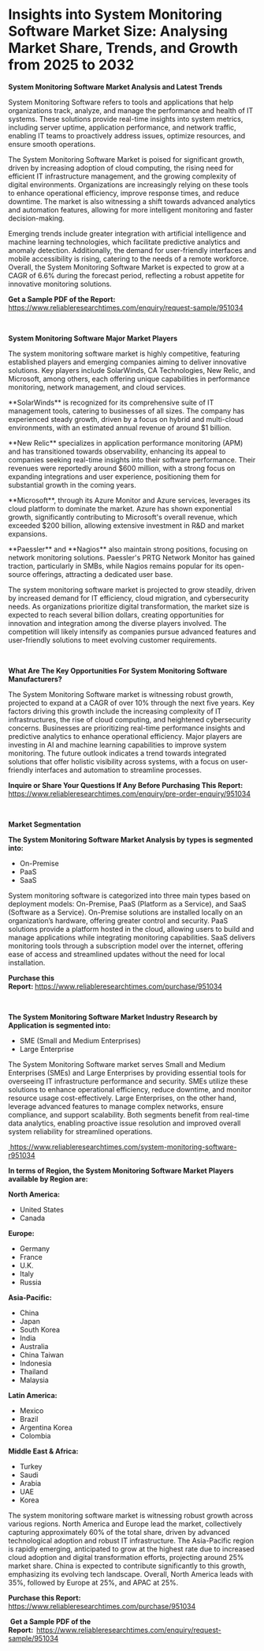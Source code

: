 <p><h1>Insights into System Monitoring Software Market Size: Analysing Market Share, Trends, and Growth from 2025 to 2032</h1></p><p><strong>System Monitoring Software Market Analysis and Latest Trends</strong></p>
<p><p>System Monitoring Software refers to tools and applications that help organizations track, analyze, and manage the performance and health of IT systems. These solutions provide real-time insights into system metrics, including server uptime, application performance, and network traffic, enabling IT teams to proactively address issues, optimize resources, and ensure smooth operations.</p><p>The System Monitoring Software Market is poised for significant growth, driven by increasing adoption of cloud computing, the rising need for efficient IT infrastructure management, and the growing complexity of digital environments. Organizations are increasingly relying on these tools to enhance operational efficiency, improve response times, and reduce downtime. The market is also witnessing a shift towards advanced analytics and automation features, allowing for more intelligent monitoring and faster decision-making.</p><p>Emerging trends include greater integration with artificial intelligence and machine learning technologies, which facilitate predictive analytics and anomaly detection. Additionally, the demand for user-friendly interfaces and mobile accessibility is rising, catering to the needs of a remote workforce. Overall, the System Monitoring Software Market is expected to grow at a CAGR of 6.6% during the forecast period, reflecting a robust appetite for innovative monitoring solutions.</p></p>
<p><strong>Get a Sample PDF of the Report:&nbsp;</strong> <a href="https://www.reliableresearchtimes.com/enquiry/request-sample/951034?utm_campaign=2207&utm_medium=2&utm_source=Github&utm_content=ia&utm_term=18042025&utm_id=system-monitoring-software">https://www.reliableresearchtimes.com/enquiry/request-sample/951034</a></p>
<p>&nbsp;</p>
<p><strong>System Monitoring Software Major Market Players</strong></p>
<p><p>The system monitoring software market is highly competitive, featuring established players and emerging companies aiming to deliver innovative solutions. Key players include SolarWinds, CA Technologies, New Relic, and Microsoft, among others, each offering unique capabilities in performance monitoring, network management, and cloud services.</p><p>**SolarWinds** is recognized for its comprehensive suite of IT management tools, catering to businesses of all sizes. The company has experienced steady growth, driven by a focus on hybrid and multi-cloud environments, with an estimated annual revenue of around $1 billion.</p><p>**New Relic** specializes in application performance monitoring (APM) and has transitioned towards observability, enhancing its appeal to companies seeking real-time insights into their software performance. Their revenues were reportedly around $600 million, with a strong focus on expanding integrations and user experience, positioning them for substantial growth in the coming years.</p><p>**Microsoft**, through its Azure Monitor and Azure services, leverages its cloud platform to dominate the market. Azure has shown exponential growth, significantly contributing to Microsoft's overall revenue, which exceeded $200 billion, allowing extensive investment in R&D and market expansions.</p><p>**Paessler** and **Nagios** also maintain strong positions, focusing on network monitoring solutions. Paessler's PRTG Network Monitor has gained traction, particularly in SMBs, while Nagios remains popular for its open-source offerings, attracting a dedicated user base.</p><p>The system monitoring software market is projected to grow steadily, driven by increased demand for IT efficiency, cloud migration, and cybersecurity needs. As organizations prioritize digital transformation, the market size is expected to reach several billion dollars, creating opportunities for innovation and integration among the diverse players involved. The competition will likely intensify as companies pursue advanced features and user-friendly solutions to meet evolving customer requirements.</p></p>
<p>&nbsp;</p>
<p><strong>What Are The Key Opportunities For System Monitoring Software Manufacturers?</strong></p>
<p><p>The System Monitoring Software market is witnessing robust growth, projected to expand at a CAGR of over 10% through the next five years. Key factors driving this growth include the increasing complexity of IT infrastructures, the rise of cloud computing, and heightened cybersecurity concerns. Businesses are prioritizing real-time performance insights and predictive analytics to enhance operational efficiency. Major players are investing in AI and machine learning capabilities to improve system monitoring. The future outlook indicates a trend towards integrated solutions that offer holistic visibility across systems, with a focus on user-friendly interfaces and automation to streamline processes.</p></p>
<p><strong>Inquire or Share Your Questions If Any Before Purchasing This Report:</strong> <a href="https://www.reliableresearchtimes.com/enquiry/pre-order-enquiry/951034?utm_campaign=2207&utm_medium=2&utm_source=Github&utm_content=ia&utm_term=18042025&utm_id=system-monitoring-software">https://www.reliableresearchtimes.com/enquiry/pre-order-enquiry/951034</a></p>
<p>&nbsp;</p>
<p><strong>Market Segmentation</strong></p>
<p><strong>The System Monitoring Software Market Analysis by types is segmented into:</strong></p>
<p><ul><li>On-Premise</li><li>PaaS</li><li>SaaS</li></ul></p>
<p><p>System monitoring software is categorized into three main types based on deployment models: On-Premise, PaaS (Platform as a Service), and SaaS (Software as a Service). On-Premise solutions are installed locally on an organization’s hardware, offering greater control and security. PaaS solutions provide a platform hosted in the cloud, allowing users to build and manage applications while integrating monitoring capabilities. SaaS delivers monitoring tools through a subscription model over the internet, offering ease of access and streamlined updates without the need for local installation.</p></p>
<p><strong>Purchase this Report:&nbsp;</strong><a href="https://www.reliableresearchtimes.com/purchase/951034?utm_campaign=2207&utm_medium=2&utm_source=Github&utm_content=ia&utm_term=18042025&utm_id=system-monitoring-software">https://www.reliableresearchtimes.com/purchase/951034</a></p>
<p>&nbsp;</p>
<p><strong>The System Monitoring Software Market Industry Research by Application is segmented into:</strong></p>
<p><ul><li>SME (Small and Medium Enterprises)</li><li>Large Enterprise</li></ul></p>
<p><p>The System Monitoring Software market serves Small and Medium Enterprises (SMEs) and Large Enterprises by providing essential tools for overseeing IT infrastructure performance and security. SMEs utilize these solutions to enhance operational efficiency, reduce downtime, and monitor resource usage cost-effectively. Large Enterprises, on the other hand, leverage advanced features to manage complex networks, ensure compliance, and support scalability. Both segments benefit from real-time data analytics, enabling proactive issue resolution and improved overall system reliability for streamlined operations.</p></p>
<p><a href="https://www.reliableresearchtimes.com/system-monitoring-software-r951034?utm_campaign=2207&utm_medium=2&utm_source=Github&utm_content=ia&utm_term=18042025&utm_id=system-monitoring-software">&nbsp;https://www.reliableresearchtimes.com/system-monitoring-software-r951034</a></p>
<p><strong>In terms of Region, the System Monitoring Software Market Players available by Region are:</strong></p>
<p>
    <p> <strong> North America: </strong>
        <ul>
            <li>United States</li>
            <li>Canada</li>
        </ul>
        </p> 
    <p> <strong> Europe: </strong>
        <ul>
            <li>Germany</li>
            <li>France</li>
            <li>U.K.</li>
            <li>Italy</li>
            <li>Russia</li>
        </ul>
        </p> 
    <p> <strong> Asia-Pacific: </strong>
        <ul>
            <li>China</li>
            <li>Japan</li>
            <li>South Korea</li>
            <li>India</li>
            <li>Australia</li>
            <li>China Taiwan</li>
            <li>Indonesia</li>
            <li>Thailand</li>
            <li>Malaysia</li>
        </ul>
        </p> 
    <p> <strong> Latin America: </strong>
        <ul>
            <li>Mexico</li>
            <li>Brazil</li>
            <li>Argentina Korea</li>
            <li>Colombia</li>
        </ul>
        </p> 
    <p> <strong> Middle East & Africa: </strong>
        <ul>
            <li>Turkey</li>
            <li>Saudi</li>
            <li>Arabia</li>
            <li>UAE</li>
            <li>Korea</li>
        </ul>
    </p>
    </p>
<p><p>The system monitoring software market is witnessing robust growth across various regions. North America and Europe lead the market, collectively capturing approximately 60% of the total share, driven by advanced technological adoption and robust IT infrastructure. The Asia-Pacific region is rapidly emerging, anticipated to grow at the highest rate due to increased cloud adoption and digital transformation efforts, projecting around 25% market share. China is expected to contribute significantly to this growth, emphasizing its evolving tech landscape. Overall, North America leads with 35%, followed by Europe at 25%, and APAC at 25%.</p></p>
<p><strong>Purchase this Report: </strong><a href="https://www.reliableresearchtimes.com/purchase/951034?utm_campaign=2207&utm_medium=2&utm_source=Github&utm_content=ia&utm_term=18042025&utm_id=system-monitoring-software">https://www.reliableresearchtimes.com/purchase/951034</a></p>
<p>&nbsp;<strong>Get a Sample PDF of the Report:&nbsp;&nbsp;</strong><a href="https://www.reliableresearchtimes.com/enquiry/request-sample/951034?utm_campaign=2207&utm_medium=2&utm_source=Github&utm_content=ia&utm_term=18042025&utm_id=system-monitoring-software">https://www.reliableresearchtimes.com/enquiry/request-sample/951034</a></p>
<p><strong></strong></p>
<p><p></p><p></p><p></p></p>